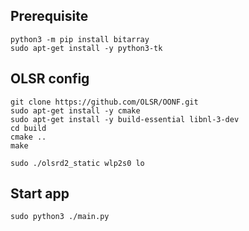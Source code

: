 ## Prerequisite
```
python3 -m pip install bitarray
sudo apt-get install -y python3-tk
```


## OLSR config
```
git clone https://github.com/OLSR/OONF.git
sudo apt-get install -y cmake
sudo apt-get install -y build-essential libnl-3-dev
cd build
cmake ..
make

sudo ./olsrd2_static wlp2s0 lo
```

## Start app
```
sudo python3 ./main.py
```